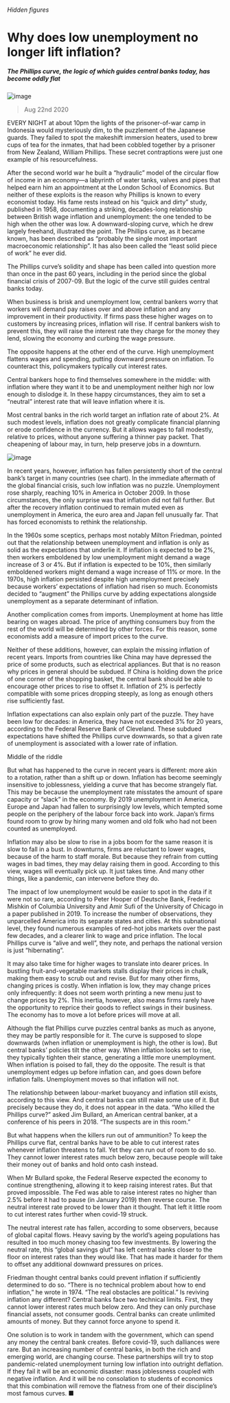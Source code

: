 ###### Hidden figures
# Why does low unemployment no longer lift inflation? 
##### The Phillips curve, the logic of which guides central banks today, has become oddly flat 
![image](images/20200822_SBD001_0.jpg) 
> Aug 22nd 2020 
EVERY NIGHT at about 10pm the lights of the prisoner-of-war camp in Indonesia would mysteriously dim, to the puzzlement of the Japanese guards. They failed to spot the makeshift immersion heaters, used to brew cups of tea for the inmates, that had been cobbled together by a prisoner from New Zealand, William Phillips. These secret contraptions were just one example of his resourcefulness.
After the second world war he built a “hydraulic” model of the circular flow of income in an economy—a labyrinth of water tanks, valves and pipes that helped earn him an appointment at the London School of Economics. But neither of these exploits is the reason why Phillips is known to every economist today. His fame rests instead on his “quick and dirty” study, published in 1958, documenting a striking, decades-long relationship between British wage inflation and unemployment: the one tended to be high when the other was low. A downward-sloping curve, which he drew largely freehand, illustrated the point. The Phillips curve, as it became known, has been described as “probably the single most important macroeconomic relationship”. It has also been called the “least solid piece of work” he ever did.

The Phillips curve’s solidity and shape has been called into question more than once in the past 60 years, including in the period since the global financial crisis of 2007-09. But the logic of the curve still guides central banks today.
When business is brisk and unemployment low, central bankers worry that workers will demand pay raises over and above inflation and any improvement in their productivity. If firms pass these higher wages on to customers by increasing prices, inflation will rise. If central bankers wish to prevent this, they will raise the interest rate they charge for the money they lend, slowing the economy and curbing the wage pressure.
The opposite happens at the other end of the curve. High unemployment flattens wages and spending, putting downward pressure on inflation. To counteract this, policymakers typically cut interest rates.
Central bankers hope to find themselves somewhere in the middle: with inflation where they want it to be and unemployment neither high nor low enough to dislodge it. In these happy circumstances, they aim to set a “neutral” interest rate that will leave inflation where it is.
Most central banks in the rich world target an inflation rate of about 2%. At such modest levels, inflation does not greatly complicate financial planning or erode confidence in the currency. But it allows wages to fall modestly, relative to prices, without anyone suffering a thinner pay packet. That cheapening of labour may, in turn, help preserve jobs in a downturn.
![image](images/20200822_SBC698.png) 

In recent years, however, inflation has fallen persistently short of the central bank’s target in many countries (see chart). In the immediate aftermath of the global financial crisis, such low inflation was no puzzle. Unemployment rose sharply, reaching 10% in America in October 2009. In those circumstances, the only surprise was that inflation did not fall further. But after the recovery inflation continued to remain muted even as unemployment in America, the euro area and Japan fell unusually far. That has forced economists to rethink the relationship.
In the 1960s some sceptics, perhaps most notably Milton Friedman, pointed out that the relationship between unemployment and inflation is only as solid as the expectations that underlie it. If inflation is expected to be 2%, then workers emboldened by low unemployment might demand a wage increase of 3 or 4%. But if inflation is expected to be 10%, then similarly emboldened workers might demand a wage increase of 11% or more. In the 1970s, high inflation persisted despite high unemployment precisely because workers’ expectations of inflation had risen so much. Economists decided to “augment” the Phillips curve by adding expectations alongside unemployment as a separate determinant of inflation.
Another complication comes from imports. Unemployment at home has little bearing on wages abroad. The price of anything consumers buy from the rest of the world will be determined by other forces. For this reason, some economists add a measure of import prices to the curve.
Neither of these additions, however, can explain the missing inflation of recent years. Imports from countries like China may have depressed the price of some products, such as electrical appliances. But that is no reason why prices in general should be subdued. If China is holding down the price of one corner of the shopping basket, the central bank should be able to encourage other prices to rise to offset it. Inflation of 2% is perfectly compatible with some prices dropping steeply, as long as enough others rise sufficiently fast.
Inflation expectations can also explain only part of the puzzle. They have been low for decades: in America, they have not exceeded 3% for 20 years, according to the Federal Reserve Bank of Cleveland. These subdued expectations have shifted the Phillips curve downwards, so that a given rate of unemployment is associated with a lower rate of inflation.
Middle of the riddle
But what has happened to the curve in recent years is different: more akin to a rotation, rather than a shift up or down. Inflation has become seemingly insensitive to joblessness, yielding a curve that has become strangely flat. This may be because the unemployment rate misstates the amount of spare capacity or “slack” in the economy. By 2019 unemployment in America, Europe and Japan had fallen to surprisingly low levels, which tempted some people on the periphery of the labour force back into work. Japan’s firms found room to grow by hiring many women and old folk who had not been counted as unemployed.
Inflation may also be slow to rise in a jobs boom for the same reason it is slow to fall in a bust. In downturns, firms are reluctant to lower wages, because of the harm to staff morale. But because they refrain from cutting wages in bad times, they may delay raising them in good. According to this view, wages will eventually pick up. It just takes time. And many other things, like a pandemic, can intervene before they do.
The impact of low unemployment would be easier to spot in the data if it were not so rare, according to Peter Hooper of Deutsche Bank, Frederic Mishkin of Columbia University and Amir Sufi of the University of Chicago in a paper published in 2019. To increase the number of observations, they unparcelled America into its separate states and cities. At this subnational level, they found numerous examples of red-hot jobs markets over the past few decades, and a clearer link to wage and price inflation. The local Phillips curve is “alive and well”, they note, and perhaps the national version is just “hibernating”.
It may also take time for higher wages to translate into dearer prices. In bustling fruit-and-vegetable markets stalls display their prices in chalk, making them easy to scrub out and revise. But for many other firms, changing prices is costly. When inflation is low, they may change prices only infrequently: it does not seem worth printing a new menu just to change prices by 2%. This inertia, however, also means firms rarely have the opportunity to reprice their goods to reflect swings in their business. The economy has to move a lot before prices will move at all.
Although the flat Phillips curve puzzles central banks as much as anyone, they may be partly responsible for it. The curve is supposed to slope downwards (when inflation or unemployment is high, the other is low). But central banks’ policies tilt the other way. When inflation looks set to rise, they typically tighten their stance, generating a little more unemployment. When inflation is poised to fall, they do the opposite. The result is that unemployment edges up before inflation can, and goes down before inflation falls. Unemployment moves so that inflation will not.
The relationship between labour-market buoyancy and inflation still exists, according to this view. And central banks can still make some use of it. But precisely because they do, it does not appear in the data. “Who killed the Phillips curve?” asked Jim Bullard, an American central banker, at a conference of his peers in 2018. “The suspects are in this room.”
But what happens when the killers run out of ammunition? To keep the Phillips curve flat, central banks have to be able to cut interest rates whenever inflation threatens to fall. Yet they can run out of room to do so. They cannot lower interest rates much below zero, because people will take their money out of banks and hold onto cash instead.
When Mr Bullard spoke, the Federal Reserve expected the economy to continue strengthening, allowing it to keep raising interest rates. But that proved impossible. The Fed was able to raise interest rates no higher than 2.5% before it had to pause (in January 2019) then reverse course. The neutral interest rate proved to be lower than it thought. That left it little room to cut interest rates further when covid-19 struck.
The neutral interest rate has fallen, according to some observers, because of global capital flows. Heavy saving by the world’s ageing populations has resulted in too much money chasing too few investments. By lowering the neutral rate, this “global savings glut” has left central banks closer to the floor on interest rates than they would like. That has made it harder for them to offset any additional downward pressures on prices.
Friedman thought central banks could prevent inflation if sufficiently determined to do so. “There is no technical problem about how to end inflation,” he wrote in 1974. “The real obstacles are political.” Is reviving inflation any different? Central banks face two technical limits. First, they cannot lower interest rates much below zero. And they can only purchase financial assets, not consumer goods. Central banks can create unlimited amounts of money. But they cannot force anyone to spend it.
One solution is to work in tandem with the government, which can spend any money the central bank creates. Before covid-19, such dalliances were rare. But an increasing number of central banks, in both the rich and emerging world, are changing course. These partnerships will try to stop pandemic-related unemployment turning low inflation into outright deflation. If they fail it will be an economic disaster: mass joblessness coupled with negative inflation. And it will be no consolation to students of economics that this combination will remove the flatness from one of their discipline’s most famous curves. ■
